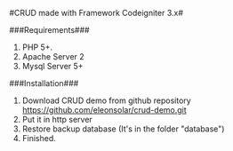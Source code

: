 #CRUD made with Framework Codeigniter 3.x#

###Requirements###

1. PHP 5+.
2. Apache Server 2
3. Mysql Server 5+

###Installation###

1. Download CRUD demo from github repository https://github.com/eleonsolar/crud-demo.git
2. Put it in http server
3. Restore backup database (It's in the folder "database")
4. Finished.


